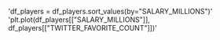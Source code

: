 
'df_players = df_players.sort_values(by="SALARY_MILLIONS")'
'plt.plot(df_players[["SALARY_MILLIONS"]], df_players[["TWITTER_FAVORITE_COUNT"]])'
